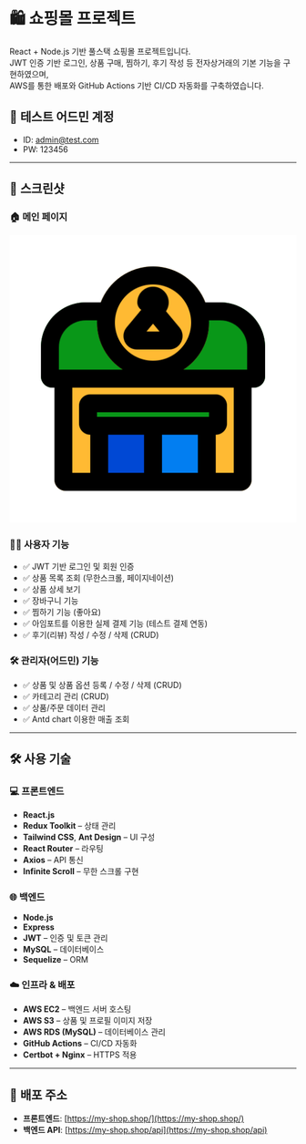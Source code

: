 # 🛍️ 쇼핑몰 프로젝트

React + Node.js 기반 풀스택 쇼핑몰 프로젝트입니다.  
JWT 인증 기반 로그인, 상품 구매, 찜하기, 후기 작성 등 전자상거래의 기본 기능을 구현하였으며,  
AWS를 통한 배포와 GitHub Actions 기반 CI/CD 자동화를 구축하였습니다.

## :rocket: 테스트 어드민 계정

- ID: admin@test.com
- PW: 123456

---

## 📸 스크린샷

### 🏠 메인 페이지
<img src="public/logo.png" width="800"/>

### 🧑‍💼 사용자 기능

- ✅ JWT 기반 로그인 및 회원 인증
- ✅ 상품 목록 조회 (무한스크롤, 페이지네이션)
- ✅ 상품 상세 보기
- ✅ 장바구니 기능
- ✅ 찜하기 기능 (좋아요)
- ✅ 아임포트를 이용한 실제 결제 기능 (테스트 결제 연동)
- ✅ 후기(리뷰) 작성 / 수정 / 삭제 (CRUD)

### 🛠️ 관리자(어드민) 기능

- ✅ 상품 및 상품 옵션 등록 / 수정 / 삭제 (CRUD)
- ✅ 카테고리 관리 (CRUD)
- ✅ 상품/주문 데이터 관리
- ✅ Antd chart 이용한 매출 조회

---

## 🛠 사용 기술

### 💻 프론트엔드

- **React.js**
- **Redux Toolkit** – 상태 관리
- **Tailwind CSS**, **Ant Design** – UI 구성
- **React Router** – 라우팅
- **Axios** – API 통신
- **Infinite Scroll** – 무한 스크롤 구현

### 🌐 백엔드

- **Node.js**
- **Express**
- **JWT** – 인증 및 토큰 관리
- **MySQL** – 데이터베이스
- **Sequelize** – ORM

### ☁️ 인프라 & 배포

- **AWS EC2** – 백엔드 서버 호스팅
- **AWS S3** – 상품 및 프로필 이미지 저장
- **AWS RDS (MySQL)** – 데이터베이스 관리
- **GitHub Actions** – CI/CD 자동화
- **Certbot + Nginx** – HTTPS 적용

---

## 🚀 배포 주소

- **프론트엔드**: [https://my-shop.shop/](https://my-shop.shop/)
- **백엔드 API**: [https://my-shop.shop/api](https://my-shop.shop/api)
